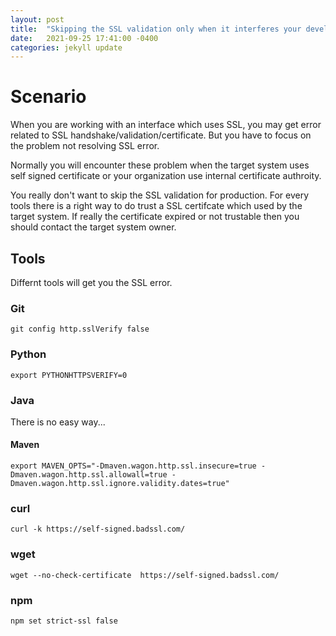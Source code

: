 ```yaml
---
layout: post
title:  "Skipping the SSL validation only when it interferes your development"
date:   2021-09-25 17:41:00 -0400
categories: jekyll update
---
```


# Scenario
When you are working with an interface which uses SSL, you may get error related to SSL handshake/validation/certificate. But you have to focus on the problem not resolving SSL error. 

Normally you will encounter these problem when the target system uses self signed certificate or your organization use internal certificate authroity.

You really don't want to skip the SSL validation for production.
For every tools there is a right way to do trust a SSL certifcate which used by the target system. If really the certificate expired or not trustable then you should contact the target system owner.

## Tools
Differnt tools will get you the SSL error.

### Git
```
git config http.sslVerify false
```

### Python
```
export PYTHONHTTPSVERIFY=0
```

### Java
There is no easy way...

#### Maven
```
export MAVEN_OPTS="-Dmaven.wagon.http.ssl.insecure=true -Dmaven.wagon.http.ssl.allowall=true -Dmaven.wagon.http.ssl.ignore.validity.dates=true"

```

### curl
```
curl -k https://self-signed.badssl.com/
```
### wget

```
wget --no-check-certificate  https://self-signed.badssl.com/
```

### npm
```
npm set strict-ssl false
```